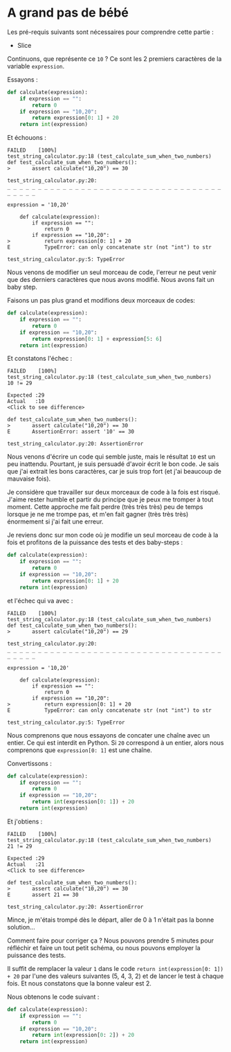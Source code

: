 # A grand pas de bébé

Les pré-requis suivants sont nécessaires pour comprendre cette partie : 
- Slice

Continuons, que représente ce `10` ? Ce sont les 2 premiers caractères de la variable `expression`.

Essayons :
```python
def calculate(expression):  
    if expression == "":  
        return 0  
    if expression == "10,20":  
        return expression[0: 1] + 20  
    return int(expression)
```

Et échouons : 
```
FAILED    [100%]
test_string_calculator.py:18 (test_calculate_sum_when_two_numbers)
def test_calculate_sum_when_two_numbers():
>       assert calculate("10,20") == 30

test_string_calculator.py:20: 
_ _ _ _ _ _ _ _ _ _ _ _ _ _ _ _ _ _ _ _ _ _ _ _ _ _ _ _ _ _ _ _ _ _ _ _ _ _ _ _

expression = '10,20'

    def calculate(expression):
        if expression == "":
            return 0
        if expression == "10,20":
>           return expression[0: 1] + 20
E           TypeError: can only concatenate str (not "int") to str

test_string_calculator.py:5: TypeError
```

Nous venons de modifier un seul morceau de code, l'erreur ne peut venir que des derniers caractères que nous avons modifié. Nous avons fait un baby step.

Faisons un pas plus grand et modifions deux morceaux de codes:
```python
def calculate(expression):  
    if expression == "":  
        return 0  
    if expression == "10,20":  
        return expression[0: 1] + expression[5: 6]  
    return int(expression)
```

Et constatons l'échec : 
```
FAILED    [100%]
test_string_calculator.py:18 (test_calculate_sum_when_two_numbers)
10 != 29

Expected :29
Actual   :10
<Click to see difference>

def test_calculate_sum_when_two_numbers():
>       assert calculate("10,20") == 30
E       AssertionError: assert '10' == 30

test_string_calculator.py:20: AssertionError
```

Nous venons d'écrire un code qui semble juste, mais le résultat `10` est un peu inattendu. Pourtant, je suis persuadé d'avoir écrit le bon code. Je sais que j'ai extrait les bons caractères, car je suis trop fort (et j'ai beaucoup de mauvaise fois).

Je considère que travailler sur deux morceaux de code à la fois est risqué. J'aime rester humble et partir du principe que je peux me tromper à tout moment. Cette approche me fait perdre (très très très) peu de temps lorsque je ne me trompe pas, et m'en fait gagner (très très très) énormement si j'ai fait une erreur.

Je reviens donc sur mon code où je modifie un seul morceau de code à la fois et profitons de la puissance des tests et des baby-steps :
```python
def calculate(expression):  
    if expression == "":  
        return 0  
    if expression == "10,20":  
        return expression[0: 1] + 20  
    return int(expression)
```

et l'échec qui va avec :
```
FAILED    [100%]
test_string_calculator.py:18 (test_calculate_sum_when_two_numbers)
def test_calculate_sum_when_two_numbers():
>       assert calculate("10,20") == 29

test_string_calculator.py:20: 
_ _ _ _ _ _ _ _ _ _ _ _ _ _ _ _ _ _ _ _ _ _ _ _ _ _ _ _ _ _ _ _ _ _ _ _ _ _ _ _

expression = '10,20'

    def calculate(expression):
        if expression == "":
            return 0
        if expression == "10,20":
>           return expression[0: 1] + 20
E           TypeError: can only concatenate str (not "int") to str

test_string_calculator.py:5: TypeError
```

Nous comprenons que nous essayons de concater une chaîne avec un entier. Ce qui est interdit en Python. Si `20` correspond à un entier, alors nous comprenons que `expression[0: 1]` est une chaîne.

Convertissons : 
```python
def calculate(expression):  
    if expression == "":  
        return 0  
    if expression == "10,20":  
        return int(expression[0: 1]) + 20  
    return int(expression)
```

Et j'obtiens : 
```
FAILED    [100%]
test_string_calculator.py:18 (test_calculate_sum_when_two_numbers)
21 != 29

Expected :29
Actual   :21
<Click to see difference>

def test_calculate_sum_when_two_numbers():
>       assert calculate("10,20") == 30
E       assert 21 == 30

test_string_calculator.py:20: AssertionError
```

Mince, je m'étais trompé dès le départ, aller de 0 à 1 n'était pas la bonne solution... 

Comment faire pour corriger ça ? Nous pouvons prendre 5 minutes pour réfléchir et faire un tout petit schéma, ou nous pouvons employer la puissance des tests.

Il suffit de remplacer la valeur `1` dans le code `return int(expression[0: 1]) + 20` par l'une des valeurs suivantes (5, 4, 3, 2) et de lancer le test à chaque fois. Et nous constatons que la bonne valeur est 2.

Nous obtenons le code suivant : 
```python
def calculate(expression):  
    if expression == "":  
        return 0  
    if expression == "10,20":  
        return int(expression[0: 2]) + 20  
    return int(expression)
```